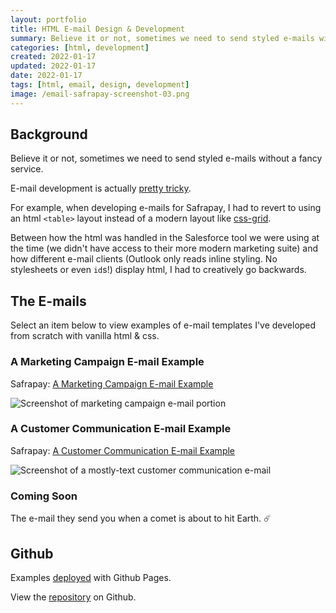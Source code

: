 ```yaml
---
layout: portfolio
title: HTML E-mail Design & Development
summary: Believe it or not, sometimes we need to send styled e-mails without a fancy service.  
categories: [html, development]
created: 2022-01-17
updated: 2022-01-17
date: 2022-01-17
tags: [html, email, design, development]
image: /email-safrapay-screenshot-03.png
---
```


## Background

Believe it or not, sometimes we need to send styled e-mails without a fancy service.

E-mail development is actually [pretty tricky](https://www.caniemail.com/).

For example, when developing e-mails for Safrapay, I had to revert to using an html `<table>` layout instead of a modern layout like [css-grid](https://css-tricks.com/snippets/css/complete-guide-grid/).  

Between how the html was handled in the Salesforce tool we were using at the time (we didn't have access to their more modern marketing suite) and how different e-mail clients (Outlook only reads inline styling.  No stylesheets or even `id`s!) display html, I had to creatively go backwards.

## The E-mails

Select an item below to view examples of e-mail templates I've developed from scratch with vanilla html & css.

### A Marketing Campaign E-mail Example

Safrapay: [A Marketing Campaign E-mail Example](https://jas0nmjames.github.io/html-email-sandbox/safrapay/template_f-and-f_150-offer_app-store-links_nudge.html)

![Screenshot of marketing campaign e-mail portion](/email-safrapay-screenshot-03.png "A Marketing Campaign E-mail Example")

### A Customer Communication E-mail Example

Safrapay: [A Customer Communication E-mail Example](https://jas0nmjames.github.io/html-email-sandbox/safrapay/template_mca_approval.html)

![Screenshot of a mostly-text customer communication e-mail](/email-safrapay-screenshot-01.png "Customer Communication E-mail Example")

### Coming Soon

The e-mail they send you when a comet is about to hit Earth. ☄️

## Github

Examples [deployed](https://jas0nmjames.github.io/html-email-sandbox/) with Github Pages.

View the [repository](https://github.com/jas0nmjames/html-email-sandbox) on Github.
